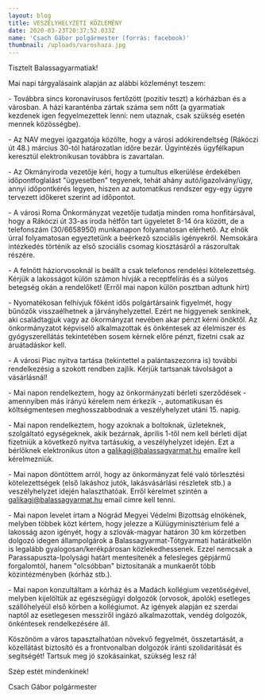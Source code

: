 ```yaml
---
layout: blog
title: VESZÉLYHELYZETI KÖZLEMÉNY
date: 2020-03-23T20:37:52.033Z
name: 'Csach Gábor polgármester (forrás: facebook)'
thumbnail: /uploads/varoshaza.jpg
---
```

Tisztelt Balassagyarmatiak!

Mai napi tárgyalásaink alapján az alábbi közleményt teszem:

\- Továbbra sincs koronavírusos fertőzött (pozitív teszt) a kórházban és a városban. A házi karanténba zártak száma sem nőtt (a gyarmatiak kezdenek igen fegyelmezettek lenni: nem utaznak, csak szükség esetén mennek közösségbe).

\- Az NAV megyei igazgatója közölte, hogy a városi adókirendeltség (Rákóczi út 48.) március 30-tól határozatlan időre bezár. Ügyintézés ügyfélkapun keresztül elektronikusan továbbra is zavartalan.

\- Az Okmányiroda vezetője kéri, hogy a tumultus elkerülése érdekében időpontfoglalást "ügyesetben" tegyenek, tehát ahány autó/igazolvány/ügy, annyi időpontkérés legyen, hiszen az automatikus rendszer egy-egy ügyre tervezett időkeret szerint ad időpontot.

\- A városi Roma Önkormányzat vezetője tudatja minden roma honfitársával, hogy a Rákóczi út 33-as iroda hétfőn tart ügyeletet 8-14 óra között, de a telefonszám (30/6658950) munkanapon folyamatosan elérhető. Az elnök úrral folyamatosan egyeztetünk a beérkező szociális igényekről. Nemsokára intézkedés történik az első szociális csomag kiosztásáról a rászorultak részére.

\- A felnőtt háziorvosoknál is beállt a csak telefonos rendelési kötelezettség. Kérjük a lakosságot külön számon hívják a receptfelírás és a súlyos betegség okán a rendelőket! (Erről mai napon külön posztban adtunk hírt)

\- Nyomatékosan felhívjuk főként idős polgártársaink figyelmét, hogy bűnözők visszaélhetnek a járványhelyzettel. Ezért ne higgyenek senkinek, aki családtagjuk vagy az ökormányzat nevében akar pénzt kérni önöktől. Az önkormányzatot képviselő alkalmazottak és önkéntesek az élelmiszer és gyógyszerellátás tekintetében sosem kérnek előre pénzt, fizetni csak az áruátadáskor kell.

\- A városi Piac nyitva tartása (tekintettel a palántaszezonra is) további rendelkezésig a szokott rendben zajlik. Kérjük tartsanak távolságot a vásárlásnál!

\- Mai napon rendelkeztem, hogy az önkormányzati bérleti szerződések - amennyiben más irányú kérelem nem érkezik -, automatikusan és költségmentesen meghosszabbodnak a veszélyhelyzet utáni 15. napig.

\- Mai napon rendelkeztem, hogy azoknak a boltoknak, üzleteknek, szolgáltató egységeknek, akik bezárnak, április 1-től nem kell bérleti díjat fizetniük a következő nyitva tartásukig, a veszélyhelyzet idején. Ezt a bérlőknek elektronikus úton a galikagi@balassagyarmat.hu emailre kell kérelmezniük.

\- Mai napon döntöttem arról, hogy az önkormányzat felé való törlesztési kötelezettségek (első lakáshoz jutók, lakásvásárlási részletek stb.) a veszélyhelyzet idején halaszthatóak. Erről kérelmet szintén a galikagi@balassagyarmat.hu email címre kell tenni.

\- Mai napon levelet írtam a Nógrád Megyei Védelmi Bizottság elnökének, melyben többek közt kértem, hogy jelezze a Külügyminisztérium felé a lakosság azon igényét, hogy a szlovák-magyar határon 30 km körzetben dolgozó idegen állampolgárok a Balassagyarmat-Tótgyarmati határátkelőn is legalább gyalogosan/kerékpárosan közlekedhessenek. Ezzel nemcsak a Parassapuszta-Ipolysági határt mentesítenék a felesleges gépjármű forgalomtól, hanem "olcsóbban" biztosítanák a munkaerőt több közintézményben (kórház stb.).

\- Mai napon konzultáltam a kórház és a Madách kollégium vezetőségével, melyben kijelöltük az egészségügyi dolgozók (orvosok, ápolók) esetleges szállóhelyéül első körben a kollégiumot. Az igények alapján ez szerdai naptól az esetlegesen messziről ingázó alkalmazottak, vendég dolgozók, önkéntesek rendelkezésére áll.

Köszönöm a város tapasztalhatóan növekvő fegyelmét, összetartását, a közellátást biztosító és a frontvonalban dolgozók iránti szolidaritását és segítségét! Tartsuk meg jó szokásainkat, szükség lesz rá!

Szép estét mindenkinek!

Csach Gábor polgármester